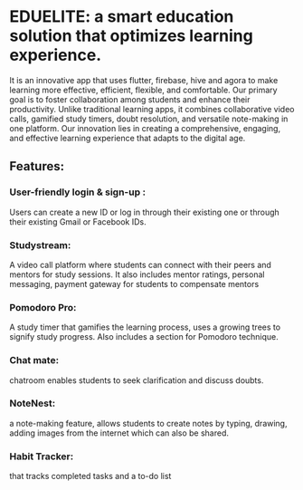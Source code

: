 # EDUELITE: a smart education solution that optimizes learning experience.
It is an innovative app that uses flutter, firebase, hive and agora to make learning more effective, efficient, flexible, and comfortable. Our primary goal is to foster collaboration among students and enhance their productivity.
Unlike traditional learning apps, it combines collaborative video calls, gamified study timers, doubt resolution, and versatile note-making in one platform. Our innovation lies in creating a comprehensive, engaging, and effective learning experience that adapts to the digital age.
## Features:
### User-friendly login & sign-up :
Users can create a new ID or log in through their existing one or through their existing Gmail or Facebook IDs. 
### Studystream: 
A video call platform where students can connect with their peers and mentors for study sessions. It also includes mentor ratings, personal messaging, payment gateway for students to compensate mentors
### Pomodoro Pro:  
A study timer that gamifies the learning process, uses a growing trees to signify study progress. Also includes a section for Pomodoro technique.
### Chat mate: 
chatroom enables students to seek clarification and discuss doubts.
### NoteNest: 
a note-making feature, allows students to create notes by typing, drawing, adding images from the internet which can also be shared.
### Habit Tracker: 
that tracks completed tasks and a to-do list
